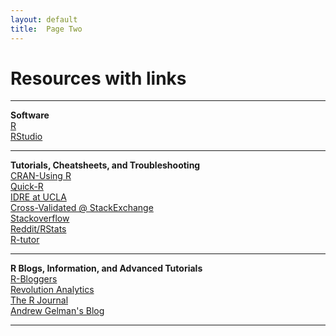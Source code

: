 ```yaml
---
layout: default
title:  Page Two
---
```


# Resources with links

****

**Software**  
[R](https://cran.r-project.org/)          
[RStudio](https://www.rstudio.com/)  

****

**Tutorials, Cheatsheets, and Troubleshooting**  
[CRAN-Using R](https://cran.r-project.org/doc/contrib/usingR.pdf)  
[Quick-R](http://www.statmethods.net/)  
[IDRE at UCLA](http://www.ats.ucla.edu/stat/r/)  
[Cross-Validated @ StackExchange](http://stats.stackexchange.com/)  
[Stackoverflow](http://stackoverflow.com/)   
[Reddit/RStats](https://www.reddit.com/r/rstats)  
[R-tutor](http://www.r-tutor.com/)


****

**R Blogs, Information, and Advanced Tutorials**  
[R-Bloggers](http://www.r-bloggers.com/)  
[Revolution Analytics](http://blog.revolutionanalytics.com/)  
[The R Journal](https://journal.r-project.org/)  
[Andrew Gelman's Blog](http://andrewgelman.com/)

****

